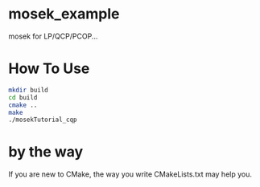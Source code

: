 # mosek_example
mosek for LP/QCP/PCOP...

# How To Use
```bash
mkdir build
cd build
cmake ..
make
./mosekTutorial_cqp
```

# by the way
If you are new to CMake, the way you write CMakeLists.txt may help you.